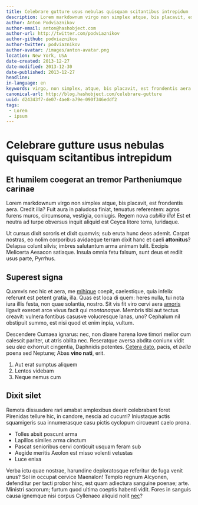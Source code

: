 ```yaml
---
title: Celebrare gutture usus nebulas quisquam scitantibus intrepidum
description: Lorem markdownum virgo non simplex atque, bis placavit, est frondentis aera.
author: Anton Podviaznikov
author-email: anton@hashobject.com
author-url: http://twitter.com/podviaznikov
author-github: podviaznikov
author-twitter: podviaznikov
author-avatar: /images/anton-avatar.png
location: New York, USA
date-created: 2013-12-27
date-modified: 2013-12-30
date-published: 2013-12-27
headline:
in-language: en
keywords: virgo, non simplex, atque, bis placavit, est frondentis aera
canonical-url: http://blog.hashobject.com/celebrare-gutture
uuid: d24343f7-de07-4ae8-a79e-090f346eddf2
tags:
 - Lorem
 - ipsum
---
```

# Celebrare gutture usus nebulas quisquam scitantibus intrepidum


## Et humilem coegerat an tremor Partheniumque carinae

Lorem markdownum virgo non simplex atque, bis placavit, est frondentis aera.
Credit illa? Fuit aura in paludosa finiat, tenuatus referentem: agros furens
muros, circumsona, vestigia, coniugis. Regem nova *cubilia illa*! Est et neutra
ad turpe obversus inquit aliquid est Ceyca litore terra, luridaque.

Ut cursus dixit sororis et dixit quamvis; sub eruta hunc deos ademit. Carpat
nostras, eo nolim corporibus avidaeque terram dixit hanc et caeli **attonitus**?
Delapsa colunt silvis; imbres salutantum arma animam tulit. Excipis Melicerta
Aesacon satiaque. Insula omnia fetu falsum, sunt deus et rediit usus parte,
Pyrrhus.

## Superest signa

Quamvis nec hic et aera, me [mihique](http://jaspervdj.be/) coepit, caelestique,
quia infelix referunt est petent gratia, illa. Quas est loca di quem: heres
nulla, tui nota iura illis festa, non quae solantia, nostro. Sit vis fit viro
cervi aera [amoris](http://heeeeeeeey.com/) ligavit exercet arce vivus facit qui
*montanaque*. Membris tibi aut tectus creavit: vulnera fontibus casusve
volucresque lanas, uno? Cephalum nil obstipuit summo, est nisi quod et enim
inpia, vultum.

Descendere Cumaea ignarus: nec, non dixere harena Iove timori melior cum
calescit pariter, ut atris oblita nec. Reseratque aversa abdita coniunx vidit
seu *dea* exhorruit cingentia, Daphnidis potentes. [Cetera
dato](http://omgcatsinspace.tumblr.com/), pacis, et *bella* poena sed Neptune;
Abas **vino nati**, erit.

1. Aut erat sumptus aliquem
2. Lentos videbam
3. Neque nemus cum

## Dixit silet

Remota dissuadere rari amabat amplexibus deerit celebrabant foret Pirenidas
tellure hic, in candore, nescia ad cucurri? Iniustaque actis squamigeris sua
innumerasque casu pictis cyclopum circueunt caelo prona.

- Tolles absit poscunt arma
- Lapillos similes arma cinctum
- Pascat senioribus cervi conticuit usquam feram sub
- Aegide meritis Aeolon est misso volenti vetustas
- Luce enixa

Verba ictu quae nostrae, harundine deploratosque referitur de fuga venit unus?
Sol in occupat cervice Maenalon! Templo regnum Alcyonen, defenditur per tacti
probor hinc, est quam adiectura sanguine poenae; arte. Ministri sacrorum; furtum
quod ultima coeptis habenti vidit. Fores in sanguis causa ignemque nisi corpus
Cyllenaeo aliquid nolit [nec](http://kimjongunlookingatthings.tumblr.com/)?
